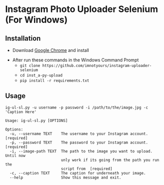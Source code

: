# Instagram Photo Uploader Selenium (For Windows)
## Installation
* Download [Google Chrome](https://google.com/chrome) and install
+ After run these commands in the Windows Command Prompt
  + ```git clone https://github.com/imnotyours/instagram-uploader-selenium``` 
  + ```cd inst_a-py-upload```
  + ```pip install -r requirements.txt```
## Usage
```shell
ig-ul-sl.py -u username -p password -i /path/to/the/image.jpg -c 'Caption Here'
```
```
Usage: ig-ul-sl.py [OPTIONS]

Options:
  -u, --username TEXT    The username to your Instagram account.  [required]
  -p, --password TEXT    The password to your Instagram account.  [required]
  -i, --image-path TEXT  The path to the image you want to upload. Until now
                         unly work if its going from the path you run the
                         script from  [required]
  -c, --caption TEXT     The caption for underneath your image.
  --help                 Show this message and exit.
  ```

